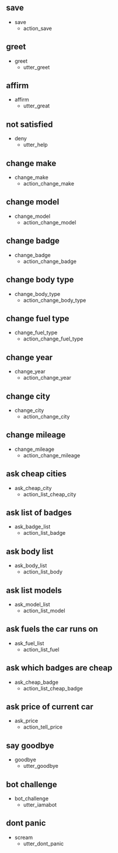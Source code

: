 ## save
* save
  - action_save
  
## greet
* greet
  - utter_greet
  
## affirm
* affirm
  - utter_great
  
## not satisfied
* deny
  - utter_help 

## change make
* change_make
  - action_change_make
  
## change model
* change_model
  - action_change_model
  
## change badge
* change_badge
  - action_change_badge
  
## change body type
* change_body_type
  - action_change_body_type
  
## change fuel type
* change_fuel_type
  - action_change_fuel_type
  
## change year
* change_year
  - action_change_year
  
## change city
* change_city
  - action_change_city
  
## change mileage
* change_mileage
  - action_change_mileage
  
## ask cheap cities
* ask_cheap_city
  - action_list_cheap_city

## ask list of badges
* ask_badge_list
  - action_list_badge
 
## ask body list
* ask_body_list
  - action_list_body
  
## ask list models
* ask_model_list
  - action_list_model
  
## ask fuels the car runs on
* ask_fuel_list
  - action_list_fuel

## ask which badges are cheap
* ask_cheap_badge
  - action_list_cheap_badge
  
## ask price of current car
* ask_price
  - action_tell_price

## say goodbye
* goodbye
  - utter_goodbye

## bot challenge
* bot_challenge
  - utter_iamabot
  
## dont panic
* scream
  - utter_dont_panic